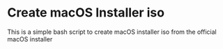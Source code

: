 # Create macOS Installer iso
 This is a simple bash script to create macOS installer iso from the official macOS installer
